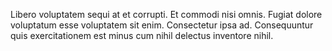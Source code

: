 Libero voluptatem sequi at et corrupti.
Et commodi nisi omnis.
Fugiat dolore voluptatum esse voluptatem sit enim.
Consectetur ipsa ad.
Consequuntur quis exercitationem est minus cum nihil delectus inventore nihil.